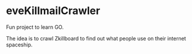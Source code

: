 # eveKillmailCrawler
Fun project to learn GO.

The idea is to crawl Zkillboard to find out what people use on their internet spaceship.
